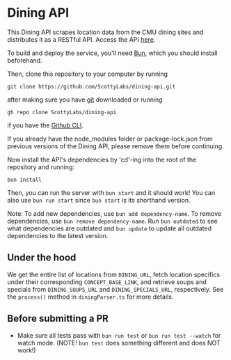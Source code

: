 # Dining API

This Dining API scrapes location data from the CMU dining sites and distributes it as a RESTful API. Access the API [here](https://apis.scottylabs.org/dining/).

To build and deploy the service, you'll need [Bun](https://bun.sh),
which you should install beforehand.

Then, clone this repository to your computer by running

```
git clone https://github.com/ScottyLabs/dining-api.git
```

after making sure you have [git](https://git-scm.com/downloads) downloaded or running

```
gh repo clone ScottyLabs/dining-api
```

if you have the [Github CLI](https://cli.github.com/).

If you already have the node_modules folder or package-lock.json from previous versions of the Dining API, please remove them before continuing.

Now install the API's dependencies by 'cd'-ing into the root of the repository and running:

```
bun install
```

Then, you can run the server with `bun start` and it should work! You can also use
`bun run start` since `bun start` is its shorthand version.

Note: To add new dependencies, use `bun add dependency-name`. To remove dependencies, use `bun remove dependency-name`. Run `bun outdated` to see what dependencies are outdated and `bun update` to update all outdated dependencies to the latest version.

## Under the hood

We get the entire list of locations from `DINING_URL`, fetch location specifics under their corresponding `CONCEPT_BASE_LINK`, and retrieve soups and specials from `DINING_SOUPS_URL` and `DINING_SPECIALS_URL`, respectively. See the `process()` method in `diningParser.ts` for more details.

## Before submitting a PR

- Make sure all tests pass with `bun run test` or `bun run test --watch` for watch mode. (NOTE! `bun test` does something different and does NOT work!)
